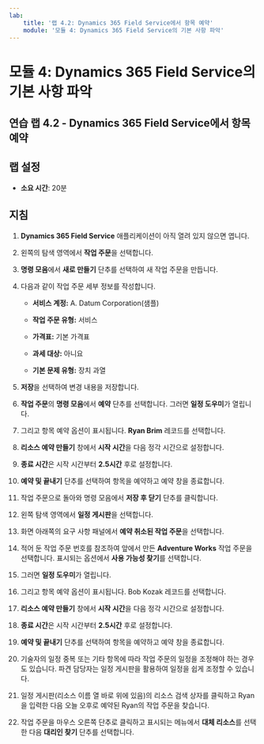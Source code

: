 ```yaml
---
lab:
    title: '랩 4.2: Dynamics 365 Field Service에서 항목 예약'
    module: '모듈 4: Dynamics 365 Field Service의 기본 사항 파악'
---
```


모듈 4: Dynamics 365 Field Service의 기본 사항 파악
========================

## 연습 랩 4.2 - Dynamics 365 Field Service에서 항목 예약

## 랩 설정

  - **소요 시간**: 20분
  
## 지침

1. **Dynamics 365 Field Service** 애플리케이션이 아직 열려 있지 않으면 엽니다. 

2. 왼쪽의 탐색 영역에서 **작업 주문**을 선택합니다.

3. **명령 모음**에서 **새로 만들기** 단추를 선택하여 새 작업 주문을 만듭니다.

4. 다음과 같이 작업 주문 세부 정보를 작성합니다.

	- **서비스 계정:** A. Datum Corporation(샘플)

	- **작업 주문 유형:** 서비스

	- **가격표:** 기본 가격표

	- **과세 대상:** 아니요

	- **기본 문제 유형:** 장치 과열

5. **저장**을 선택하여 변경 내용을 저장합니다.

6. **작업 주문**의 **명령 모음**에서 **예약** 단추를 선택합니다. 그러면 **일정 도우미**가 열립니다. 

7. 그리고 항목 예약 옵션이 표시됩니다. **Ryan Brim** 레코드를 선택합니다.

8. **리소스 예약 만들기** 창에서 **시작 시간**을 다음 정각 시간으로 설정합니다.

9. **종료 시간**은 시작 시간부터 **2.5시간** 후로 설정합니다. 

10. **예약 및 끝내기** 단추를 선택하여 항목을 예약하고 예약 창을 종료합니다. 

11. 작업 주문으로 돌아와 명령 모음에서 **저장 후 닫기** 단추를 클릭합니다. 

12. 왼쪽 탐색 영역에서 **일정 게시판**을 선택합니다.

13. 화면 아래쪽의 요구 사항 패널에서 **예약 취소된 작업 주문**을 선택합니다.

14. 적어 둔 작업 주문 번호를 참조하여 앞에서 만든 **Adventure Works** 작업 주문을 선택합니다. 표시되는 옵션에서 **사용 가능성 찾기**를 선택합니다. 

15. 그러면 **일정 도우미**가 열립니다. 

16. 그리고 항목 예약 옵션이 표시됩니다. Bob Kozak 레코드를 선택합니다.

17. **리소스 예약 만들기** 창에서 **시작 시간**을 다음 정각 시간으로 설정합니다.

18. **종료 시간**은 시작 시간부터 **2.5시간** 후로 설정합니다. 

19. **예약 및 끝내기** 단추를 선택하여 항목을 예약하고 예약 창을 종료합니다. 

20. 기술자의 일정 중복 또는 기타 항목에 따라 작업 주문의 일정을 조정해야 하는 경우도 있습니다. 파견 담당자는 일정 게시판을 활용하여 일정을 쉽게 조정할 수 있습니다. 

21. 일정 게시판(리소스 이름 열 바로 위에 있음)의 리소스 검색 상자를 클릭하고 Ryan을 입력한 다음 오늘 오후로 예약된 Ryan의 작업 주문을 찾습니다. 

22. 작업 주문을 마우스 오른쪽 단추로 클릭하고 표시되는 메뉴에서 **대체 리소스**를 선택한 다음 **대리인 찾기** 단추를 선택합니다.

